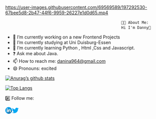 

https://user-images.githubusercontent.com/69569589/197292530-67bee5d8-2b47-44f6-9959-26227e1d0d65.mp4



                                                       👨‍💻 About Me:
                                                       Hi I'm Danny👋

- 🔭 I’m currently working on a new Frontend Projects
- 🌱 I’m currently studying at Uni Duisburg-Essen
- 📖 I’m currently learning Python , Html ,Css and Javascript.
- ❓ Ask me about Java.
- 📫 How to reach me: danina964@gmail.com
- 😄 Pronouns: excited

[![Anurag’s github stats](https://github-readme-stats.vercel.app/api?username=Danny1024-na)](https://github.com/Danny1024-na)

[![Top Langs](https://github-readme-stats.vercel.app/api/top-langs/?username=Danny1024-na&layout=compact)](https://github.com/Danny1024-na)


#️⃣ Follow me:

<a href="https://www.linkedin.com/in/danny-1024-na/"  target="blank">
  <img align="left" src="https://raw.githubusercontent.com/Danny1024-na/Danny1024-na/main/Photos/linkedin.png" alt=icon | LinkedIn width="21px"/>
  </a>
<a href="https://twitter.com/dannyna1024"  target="blank">
  <img align="left" src="https://raw.githubusercontent.com/Danny1024-na/Danny1024-na/main/Photos/twitter.png" alt=icon | LinkedIn width="21px"/>
  </a>
